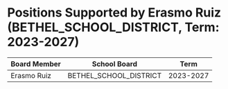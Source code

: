 # Positions Supported by Erasmo Ruiz (BETHEL_SCHOOL_DISTRICT, Term: 2023-2027)

| Board Member | School Board | Term |
|--------------|--------------|------|
| Erasmo Ruiz | BETHEL_SCHOOL_DISTRICT | 2023-2027 |


